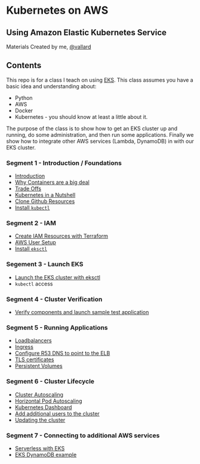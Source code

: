 # Kubernetes on AWS
## Using Amazon Elastic Kubernetes Service
Materials Created by me, [@vallard](https://twitter.com/vallard)

## Contents

This repo is for a class I teach on using [EKS](https://aws.amazon.com/eks/).  This class assumes you have a basic idea and understanding about: 

* Python
* AWS
* Docker
* Kubernetes - you should know at least a little about it. 

The purpose of the class is to show how to get an EKS cluster up and running, do some administration, and then run some applications.  Finally we show how to integrate other AWS services (Lambda, DynamoDB) in with our EKS cluster. 

### Segment 1 - Introduction / Foundations
* [Introduction](segment01-intro/INTRO.md)
* [Why Containers are a big deal](segment01-intro/containers.md)
* [Trade Offs](segment01-intro/tradeoffs.md)
* [Kubernetes in a Nutshell](segement01-intro/IANS.md)
* [Clone Github Resources](segment01-intro/setup.md)
* [Install `kubectl`](segment01-intro/kubectl.md)


### Segment 2 - IAM
* [Create IAM Resources with Terraform](segment02-iam/terraform.md)
* [AWS User Setup](segment02-iam/aws-creds.md)
* [Install `eksctl`](segment02-iam/eksctl.md)


### Segement 3 - Launch EKS
* [Launch the EKS cluster with eksctl](segment03-install/eks.md)
* `kubectl` access

### Segment 4 - Cluster Verification
* [Verify components and launch sample test application](segment04-verify/README.md)


### Segment 5 - Running Applications
* [Loadbalancers](segement05-applications/ELB.md)
* [Ingress](segment05-applications/Ingress.md)
* [Configure R53 DNS to point to the ELB](segment05-applications/r53.md)
* [TLS certificates](segement05-applications/TLS.md)
* [Persistent Volumes](segment05-applications/PV.md)

### Segment 6 - Cluster Lifecycle
* [Cluster Autoscaling](segment06-admin/README.md)
* [Horizontal Pod Autoscaling](segment06-admin/README.md#horizontal-pod-autoscaler)
* [Kubernetes Dashboard](segment06-admin/README.md#kubernetes-dashboard)
* [Add additional users to the cluster](segment06-admin/README.md#additional-user-access)
* [Updating the cluster](segment06-admin/README.md#cluster-upgrades)

### Segment 7 - Connecting to additional AWS services
* [Serverless with EKS](segmenet07-integrations/README.md)
* [EKS DynamoDB example](segment07-integrations/dynamo-example/README.md)



